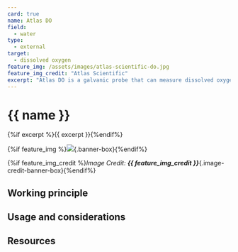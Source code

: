 ```yaml
---
card: true
name: Atlas DO
field: 
  - water
type:
  - external
target:
  - dissolved oxygen
feature_img: /assets/images/atlas-scientific-do.jpg
feature_img_credit: "Atlas Scientific"
excerpt: "Atlas DO is a galvanic probe that can measure dissolved oxygen in water."
---
```


# {{ name }}

{%if excerpt %}{{ excerpt }}{%endif%}

{%if feature_img %}![]({{feature_img}}){.banner-box}{%endif%}

{%if feature_img_credit %}_Image Credit: **{{ feature_img_credit }}**_{.image-credit-banner-box}{%endif%}

## Working principle

## Usage and considerations

## Resources
